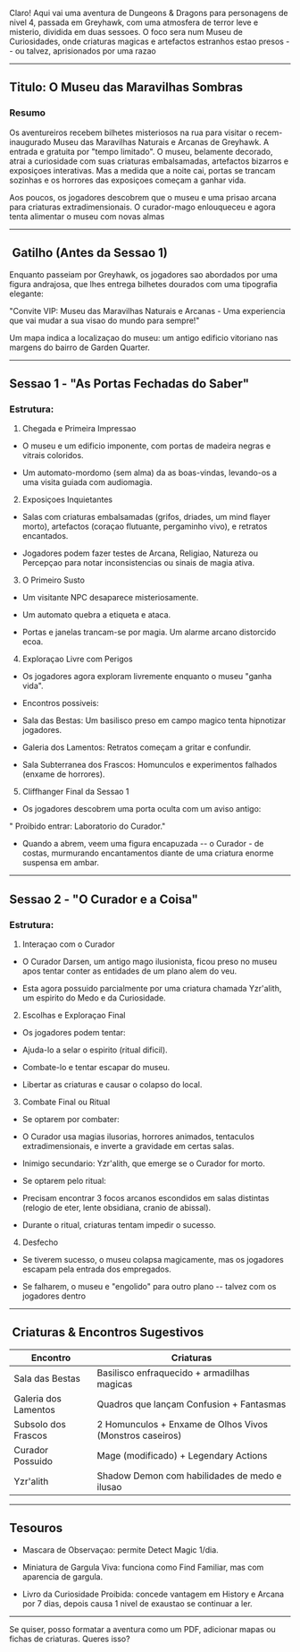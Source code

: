 Claro! Aqui vai uma aventura de Dungeons & Dragons para personagens de nivel
4, passada em Greyhawk, com uma atmosfera de terror leve e misterio, dividida
em duas sessoes. O foco sera num Museu de Curiosidades, onde criaturas magicas
e artefactos estranhos estao presos -- ou talvez, aprisionados por uma razao

* * *

##  Titulo: O Museu das Maravilhas Sombras

###  Resumo

Os aventureiros recebem bilhetes misteriosos na rua para visitar o recem-
inaugurado Museu das Maravilhas Naturais e Arcanas de Greyhawk. A entrada e
gratuita por "tempo limitado". O museu, belamente decorado, atrai a
curiosidade com suas criaturas embalsamadas, artefactos bizarros e exposiçoes
interativas. Mas a medida que a noite cai, portas se trancam sozinhas e os
horrores das exposiçoes começam a ganhar vida.

Aos poucos, os jogadores descobrem que o museu e uma prisao arcana para
criaturas extradimensionais. O curador-mago enlouqueceu e agora tenta
alimentar o museu com novas almas

* * *

## ️ Gatilho (Antes da Sessao 1)

Enquanto passeiam por Greyhawk, os jogadores sao abordados por uma figura
andrajosa, que lhes entrega bilhetes dourados com uma tipografia elegante:

 "Convite VIP: Museu das Maravilhas Naturais e Arcanas - Uma experiencia que
vai mudar a sua visao do mundo para sempre!"

Um mapa indica a localizaçao do museu: um antigo edificio vitoriano nas
margens do bairro de Garden Quarter.

* * *

##  Sessao 1 - "As Portas Fechadas do Saber"

###  Estrutura:

  1. Chegada e Primeira Impressao  

  * O museu e um edificio imponente, com portas de madeira negras e vitrais coloridos.  

  * Um automato-mordomo (sem alma) da as boas-vindas, levando-os a uma visita guiada com audiomagia.  

  2. Exposiçoes Inquietantes  

  * Salas com criaturas embalsamadas (grifos, driades, um mind flayer morto), artefactos (coraçao flutuante, pergaminho vivo), e retratos encantados.  

  * Jogadores podem fazer testes de Arcana, Religiao, Natureza ou Percepçao para notar inconsistencias ou sinais de magia ativa.  

  3. O Primeiro Susto  

  * Um visitante NPC desaparece misteriosamente.  

  * Um automato quebra a etiqueta e ataca.  

  * Portas e janelas trancam-se por magia. Um alarme arcano distorcido ecoa.  

  4. Exploraçao Livre com Perigos  

  * Os jogadores agora exploram livremente enquanto o museu "ganha vida".  

  * Encontros possiveis:  

  * Sala das Bestas: Um basilisco preso em campo magico tenta hipnotizar jogadores.  

  * Galeria dos Lamentos: Retratos começam a gritar e confundir.  

  * Sala Subterranea dos Frascos: Homunculos e experimentos falhados (enxame de horrores).  

  5. Cliffhanger Final da Sessao 1  

  * Os jogadores descobrem uma porta oculta com um aviso antigo:  
  
  
"️ Proibido entrar: Laboratorio do Curador."  
  

  * Quando a abrem, veem uma figura encapuzada -- o Curador - de costas, murmurando encantamentos diante de uma criatura enorme suspensa em ambar.  

* * *

##  Sessao 2 - "O Curador e a Coisa"

###  Estrutura:

  1. Interaçao com o Curador  

  * O Curador Darsen, um antigo mago ilusionista, ficou preso no museu apos tentar conter as entidades de um plano alem do veu.  

  * Esta agora possuido parcialmente por uma criatura chamada Yzr'alith, um espirito do Medo e da Curiosidade.  

  2. Escolhas e Exploraçao Final  

  * Os jogadores podem tentar:  

  * Ajuda-lo a selar o espirito (ritual dificil).  

  * Combate-lo e tentar escapar do museu.  

  * Libertar as criaturas e causar o colapso do local.  

  3. Combate Final ou Ritual  

  * Se optarem por combater:  

  * O Curador usa magias ilusorias, horrores animados, tentaculos extradimensionais, e inverte a gravidade em certas salas.  

  * Inimigo secundario: Yzr'alith, que emerge se o Curador for morto.  

  * Se optarem pelo ritual:  

  * Precisam encontrar 3 focos arcanos escondidos em salas distintas (relogio de eter, lente obsidiana, cranio de abissal).  

  * Durante o ritual, criaturas tentam impedir o sucesso.  

  4. Desfecho  

  * Se tiverem sucesso, o museu colapsa magicamente, mas os jogadores escapam pela entrada dos empregados.  

  * Se falharem, o museu e "engolido" para outro plano -- talvez com os jogadores dentro  

* * *

## ️ Criaturas & Encontros Sugestivos

Encontro| Criaturas  
---|---  
Sala das Bestas| Basilisco enfraquecido + armadilhas magicas  
Galeria dos Lamentos| Quadros que lançam Confusion \+ Fantasmas  
Subsolo dos Frascos| 2 Homunculos + Enxame de Olhos Vivos (Monstros caseiros)  
Curador Possuido| Mage (modificado) + Legendary Actions  
Yzr'alith| Shadow Demon com habilidades de medo e ilusao  
  
* * *

##  Tesouros

  * Mascara de Observaçao: permite Detect Magic 1/dia.  

  * Miniatura de Gargula Viva: funciona como Find Familiar, mas com aparencia de gargula.  

  * Livro da Curiosidade Proibida: concede vantagem em History e Arcana por 7 dias, depois causa 1 nivel de exaustao se continuar a ler.  

* * *

Se quiser, posso formatar a aventura como um PDF, adicionar mapas ou fichas de
criaturas. Queres isso?


























